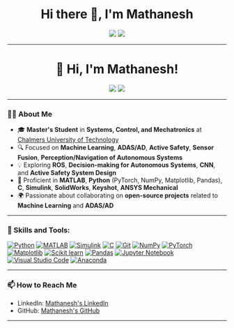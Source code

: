 <h1 align="center">Hi there 👋, I'm Mathanesh</h1>

<p align="center">
  <a href="https://github.com/Mathanesh/"><img src="https://img.shields.io/github/followers/Mathanesh?label=Follow&style=social"></a>
  <a href="https://www.linkedin.com/in/mathanesh-vellingiri-ramasamy/"><img src="https://img.shields.io/badge/LinkedIn-Connect-blue?style=flat&logo=linkedin"></a>
</p>

---

<h1 align="center">👋 Hi, I'm Mathanesh!</h1>

<p align="center">
  <a href="https://github.com/Mathanesh/"><img src="https://img.shields.io/github/followers/Mathanesh?label=Follow&style=social"></a>
  <a href="https://www.linkedin.com/in/mathanesh-vellingiri-ramasamy/"><img src="https://img.shields.io/badge/LinkedIn-Connect-blue?style=flat&logo=linkedin"></a>
</p>

---

### 👨‍💻 About Me
- 🎓 **Master's Student** in **Systems, Control, and Mechatronics** at [Chalmers University of Technology](https://www.chalmers.se/)
- 🔍 Focused on **Machine Learning**, **ADAS/AD**, **Active Safety**, **Sensor Fusion**, **Perception/Navigation of Autonomous Systems**
- 💡 Exploring **ROS**, **Decision-making for Autonomous Systems**, **CNN**, and **Active Safety System Design**
- 🔧 Proficient in **MATLAB**, **Python** (PyTorch, NumPy, Matplotlib, Pandas), **C**, **Simulink**, **SolidWorks**, **Keyshot**, **ANSYS Mechanical**
- 🌍 Passionate about collaborating on **open-source projects** related to **Machine Learning** and **ADAS/AD**

---

### 🚀 Skills and Tools:
<p align="left">
  <a href="https://www.python.org/"><img src="https://img.shields.io/badge/Python-3776AB?style=flat&logo=python&logoColor=white" alt="Python" /></a>
  <a href="https://www.mathworks.com/products/matlab.html"><img src="https://img.shields.io/badge/MATLAB-0076A8?style=flat&logo=Mathworks&logoColor=white" alt="MATLAB" /></a>
  <a href="https://www.mathworks.com/products/simulink.html"><img src="https://img.shields.io/badge/Simulink-0076A8?style=flat&logo=Mathworks&logoColor=white" alt="Simulink" /></a>
  <a href="https://en.cppreference.com/w/c"><img src="https://img.shields.io/badge/C-A8B9CC?style=flat&logo=C&logoColor=white" alt="C" /></a>
  <a href="https://git-scm.com/"><img src="https://img.shields.io/badge/Git-F05032?style=flat&logo=git&logoColor=white" alt="Git" /></a>
  <a href="https://numpy.org/"><img src="https://img.shields.io/badge/NumPy-013243?style=flat&logo=numpy&logoColor=white" alt="NumPy" /></a>
  <a href="https://pytorch.org/"><img src="https://img.shields.io/badge/PyTorch-EE4C2C?style=flat&logo=pytorch&logoColor=white" alt="PyTorch" /></a>
  <a href="https://matplotlib.org/"><img src="https://img.shields.io/badge/Matplotlib-3776AB?style=flat&logo=python&logoColor=white" alt="Matplotlib" /></a>
  <a href="https://scikit-learn.org/"><img src="https://img.shields.io/badge/Scikit_learn-F7931E?style=flat&logo=scikit-learn&logoColor=white" alt="Scikit learn" /></a>
  <a href="https://pandas.pydata.org/"><img src="https://img.shields.io/badge/Pandas-150458?style=flat&logo=pandas&logoColor=white" alt="Pandas" /></a>
  <a href="https://jupyter.org/"><img src="https://img.shields.io/badge/Jupyter-F37626?style=flat&logo=Jupyter&logoColor=white" alt="Jupyter Notebook" /></a>
  <a href="https://code.visualstudio.com/"><img src="https://img.shields.io/badge/Visual_Studio_Code-0078D4?style=flat&logo=visual%20studio%20code&logoColor=white" alt="Visual Studio Code" /></a>
  <a href="https://www.anaconda.com/"><img src="https://img.shields.io/badge/Anaconda-44A833?style=flat&logo=anaconda&logoColor=white" alt="Anaconda" /></a>

<!-- 
  <a href="https://isocpp.org/"><img src="https://img.shields.io/badge/C++-00599C?style=flat&logo=C%2B%2B&logoColor=white" alt="C++" /></a>
  <a href="https://www.ros.org/"><img src="https://img.shields.io/badge/ROS-22314E?style=flat&logo=ros&logoColor=white" alt="ROS" /></a>
  <a href="https://www.tensorflow.org/"><img src="https://img.shields.io/badge/TensorFlow-FF6F00?style=flat&logo=tensorflow&logoColor=white" alt="TensorFlow" /></a>
  <a href="https://opencv.org/"><img src="https://img.shields.io/badge/OpenCV-5C3EE8?style=flat&logo=opencv&logoColor=white" alt="OpenCV" /></a>
  <a href="https://keras.io/"><img src="https://img.shields.io/badge/Keras-D00000?style=flat&logo=keras&logoColor=white" alt="Keras" /></a>
  <a href="http://gazebosim.org/"><img src="https://img.shields.io/badge/Gazebo-FFC107?style=flat&logo=gazebo&logoColor=black" alt="Gazebo" /></a>
  <a href="https://www.opengl.org/"><img src="https://img.shields.io/badge/OpenGL-5586A4?style=flat&logo=opengl&logoColor=white" alt="OpenGL" /></a>
  <a href="http://www.open3d.org/"><img src="https://img.shields.io/badge/Open3D-0077B6?style=flat&logoColor=white" alt="Open3D" /></a>
  <a href="https://pybullet.org/"><img src="https://img.shields.io/badge/PyBullet-4B8BBE?style=flat&logo=python&logoColor=white" alt="PyBullet" /></a>
-->
</p>

---

<!-- 
### 📈 GitHub Stats
<p align="center">
  <a href="https://github.com/Mathanesh">
    <img src="https://github-readme-stats.vercel.app/api?username=Mathanesh&show_icons=true&theme=radical&cache_seconds=3600" alt="GitHub Stats" />
  </a>
  <a href="https://github.com/Mathanesh">
    <img src="https://github-readme-stats.vercel.app/api/top-langs/?username=Mathanesh&layout=compact&theme=radical&cache_seconds=3600" alt="All Languages" />
  </a>
</p>

---
-->

### 📫 How to Reach Me
- LinkedIn: [Mathanesh's LinkedIn](https://www.linkedin.com/in/mathanesh-vellingiri-ramasamy/)
- GitHub: [Mathanesh's GitHub](https://github.com/Mathanesh)

---

<!--
### 📊 Current Projects
-  **Training a Deep NN for Object Detection and Classification** for **Autonomous Vehicles**.
-  **Driver Behavior and Active Safety Systems** (FCW and AEB) in critical rear-end situations.

---
-->
